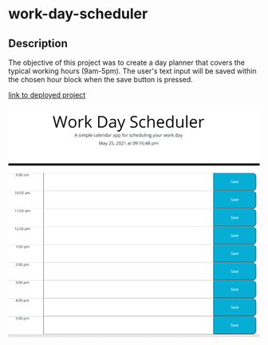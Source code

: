 # work-day-scheduler

## Description
The objective of this project was to create a day planner that covers the typical working hours (9am-5pm). The user's text input will be saved within the chosen hour block when the save button is pressed.

[link to deployed project](https://nzerr57.github.io/work-day-scheduler/)

![screenshot of project](https://github.com/nzerr57/work-day-scheduler/blob/423bc2ee6ed8c62eee86565d31e2f1af622f433f/assets/project-screenshot.png)
